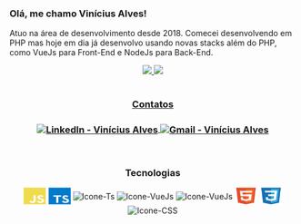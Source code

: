 ### Olá, me chamo Vinícius Alves!

<p>Atuo na área de desenvolvimento desde 2018. Comecei desenvolvendo em PHP mas hoje em dia já desenvolvo usando novas stacks além do PHP, como VueJs para Front-End e NodeJs para Back-End.</p>

<div align="center">
  <a href="https://github.com/vinialves34" target="_blank">
  <img height="180em" src="https://github-readme-stats.vercel.app/api?username=vinialves34&show_icons=true&theme=tokyonight&include_all_commits=true&count_private=true"/>
  <img height="180em" src="https://github-readme-stats.vercel.app/api/top-langs/?username=vinialves34&layout=compact&langs_count=7&theme=tokyonight"/>
</div>
<br>

<div align="center">
  <h3>Contatos<h3>
  <a href="https://www.linkedin.com/in/vin%C3%ADcius-alves-275688149/" target="_blank">
    <img align="center" alt="LinkedIn - Vinícius Alves" src="https://img.shields.io/badge/LinkedIn-0077B5?style=for-the-badge&logo=linkedin&logoColor=white" />
  </a>
  <a href="mailto:vinialves.dev@gmail.com">
    <img align="center" alt="Gmail - Vinícius Alves" src="https://img.shields.io/badge/Gmail-D14836?style=for-the-badge&logo=gmail&logoColor=white" />
  </a>
</div>
<br>

<div align="center">
  <h3>Tecnologias</h3>
  <img align="center" title="JavaScript" alt="Icone-Js" height="30" width="40" src="https://raw.githubusercontent.com/devicons/devicon/master/icons/javascript/javascript-plain.svg" />
  <img align="center" title="TypeScript" alt="Icone-Ts" height="30" width="40" src="https://raw.githubusercontent.com/devicons/devicon/master/icons/typescript/typescript-plain.svg" />
  <img align="center" title="NodeJs" alt="Icone-Ts" height="30" width="40" src="https://cdn.jsdelivr.net/gh/devicons/devicon/icons/nodejs/nodejs-original.svg" />
  <img align="center" title="PHP" alt="Icone-VueJs" height="30" width="40" src="https://cdn.jsdelivr.net/gh/devicons/devicon/icons/php/php-plain.svg" />
  <img align="center" title="VueJs" alt="Icone-VueJs" height="30" width="40" src="https://cdn.jsdelivr.net/gh/devicons/devicon/icons/vuejs/vuejs-original-wordmark.svg" />
  <img align="center" title="HTML" alt="Icone-HTML" height="30" width="40" src="https://raw.githubusercontent.com/devicons/devicon/master/icons/html5/html5-original.svg" />
  <img align="center" title="CSS" alt="Icone-CSS" height="30" width="40" src="https://raw.githubusercontent.com/devicons/devicon/master/icons/css3/css3-original.svg" />
  <img align="center" title="Docker" alt="Icone-CSS" height="30" width="40" src="https://cdn.jsdelivr.net/gh/devicons/devicon/icons/docker/docker-original-wordmark.svg" />
</div>
